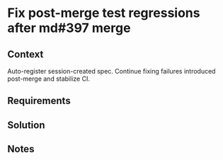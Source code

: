 # Fix post-merge test regressions after md#397 merge

## Context

Auto-register session-created spec. Continue fixing failures introduced post-merge and stabilize CI.

## Requirements

## Solution

## Notes
